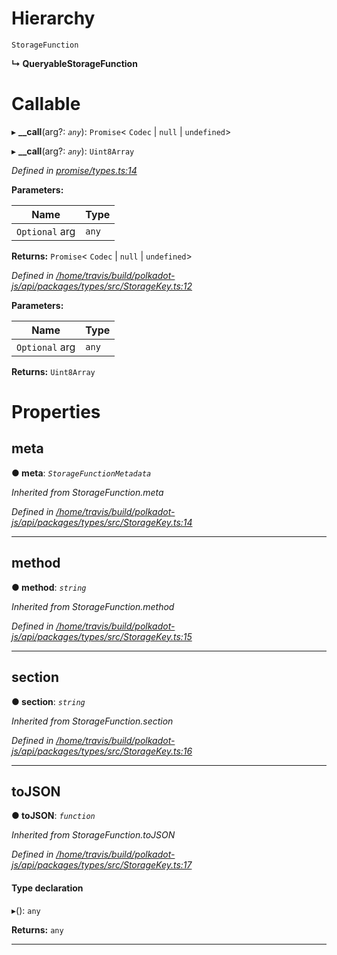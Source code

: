 

# Hierarchy

 `StorageFunction`

**↳ QueryableStorageFunction**

# Callable
▸ **__call**(arg?: *`any`*): `Promise`< `Codec` &#124; `null` &#124; `undefined`>

▸ **__call**(arg?: *`any`*): `Uint8Array`

*Defined in [promise/types.ts:14](https://github.com/polkadot-js/api/blob/df1c6dc/packages/api/src/promise/types.ts#L14)*

**Parameters:**

| Name | Type |
| ------ | ------ |
| `Optional` arg | `any` |

**Returns:** `Promise`< `Codec` &#124; `null` &#124; `undefined`>

*Defined in [/home/travis/build/polkadot-js/api/packages/types/src/StorageKey.ts:12](https://github.com/polkadot-js/api/blob/df1c6dc/packages/types/src/StorageKey.ts#L12)*

**Parameters:**

| Name | Type |
| ------ | ------ |
| `Optional` arg | `any` |

**Returns:** `Uint8Array`

# Properties

<a id="meta"></a>

##  meta

**● meta**: *`StorageFunctionMetadata`*

*Inherited from StorageFunction.meta*

*Defined in [/home/travis/build/polkadot-js/api/packages/types/src/StorageKey.ts:14](https://github.com/polkadot-js/api/blob/df1c6dc/packages/types/src/StorageKey.ts#L14)*

___
<a id="method"></a>

##  method

**● method**: *`string`*

*Inherited from StorageFunction.method*

*Defined in [/home/travis/build/polkadot-js/api/packages/types/src/StorageKey.ts:15](https://github.com/polkadot-js/api/blob/df1c6dc/packages/types/src/StorageKey.ts#L15)*

___
<a id="section"></a>

##  section

**● section**: *`string`*

*Inherited from StorageFunction.section*

*Defined in [/home/travis/build/polkadot-js/api/packages/types/src/StorageKey.ts:16](https://github.com/polkadot-js/api/blob/df1c6dc/packages/types/src/StorageKey.ts#L16)*

___
<a id="tojson"></a>

##  toJSON

**● toJSON**: *`function`*

*Inherited from StorageFunction.toJSON*

*Defined in [/home/travis/build/polkadot-js/api/packages/types/src/StorageKey.ts:17](https://github.com/polkadot-js/api/blob/df1c6dc/packages/types/src/StorageKey.ts#L17)*

#### Type declaration
▸(): `any`

**Returns:** `any`

___

